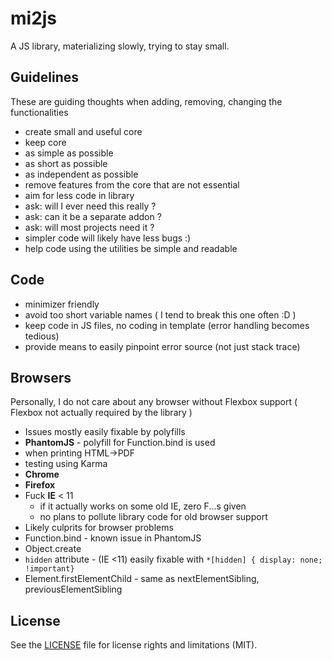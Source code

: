 # mi2js

A JS library, materializing slowly, trying to stay small.

## Guidelines
These are guiding thoughts when adding, removing, changing the functionalities
 - create small and useful core
 - keep core
  - as simple as possible 
  - as short as possible
  - as independent as possible
 - remove features from the core that are not essential
  - aim for less code in library
  - ask: will I ever need this really ?
  - ask: can it be a separate addon ?
  - ask: will most projects need it ?
 - simpler code will likely have less bugs :)
 - help code using the utilities be simple and readable

## Code
 - minimizer friendly 
 - avoid too short variable names ( I tend to break this one often :D ) 
 - keep code in JS files, no coding in template (error handling becomes tedious)
 - provide means to easily pinpoint error source (not just stack trace)

## Browsers
Personally, I do not care about any browser without Flexbox support ( Flexbox not actually required by the library )
 - Issues mostly easily fixable by polyfills
 - __PhantomJS__ - polyfill for Function.bind is used
  - when printing HTML->PDF
  - testing using Karma
 - __Chrome__
 - __Firefox__ 
 - Fuck __IE__ < 11 
   - if it actually works on some old IE, zero F...s given
   - no plans to pollute library code for old browser support 
 - Likely culprits for browser problems
  - Function.bind - known issue in PhantomJS
  - Object.create
  - `hidden` attribute  - (IE <11) easily fixable with `*[hidden] { display: none; !important}` 
  - Element.firstElementChild - same as nextElementSibling, previousElementSibling 

## License

See the [LICENSE](LICENSE.md) file for license rights and limitations (MIT).
